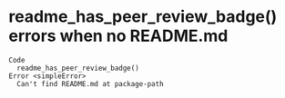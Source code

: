 # readme_has_peer_review_badge() errors when no README.md

    Code
      readme_has_peer_review_badge()
    Error <simpleError>
      Can't find README.md at package-path

